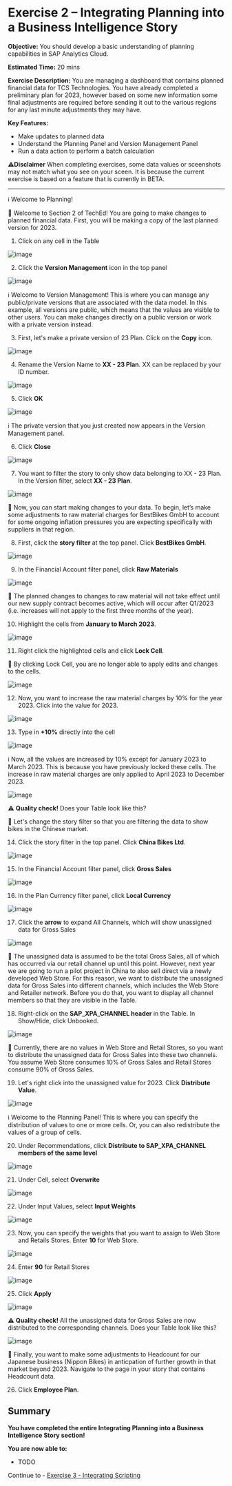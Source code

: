# Exercise 2 – Integrating Planning into a Business Intelligence Story

**Objective:** You should develop a basic understanding of planning capabilities in SAP Analytics Cloud.

**Estimated Time:** 20 mins

**Exercise Description:** You are managing a dashboard that contains planned financial data for TCS Technologies. You have already completed a preliminary plan for 2023, however based on some new information some final adjustments are required before sending it out to the various regions for any last minute adjustments they may have. 

**Key Features:**
* Make updates to planned data
* Understand the Planning Panel and Version Management Panel
* Run a data action to perform a batch calculation 

⚠️**Disclaimer**
When completing exercises, some data values or sceenshots may not match what you see on your sceen. It is because the current exercise is based on a feature that is currently in BETA. 

----------------------------------------------------------------------------------------------------------------------------------------

ℹ️ Welcome to Planning!

🚩 Welcome to Section 2 of TechEd! You are going to make changes to planned financial data. First, you will be making a copy of the last planned version for 2023. 

1. Click on any cell in the Table

![image](https://user-images.githubusercontent.com/112718519/197855251-1a4e3988-c6f1-42f3-9875-6fc64fc21314.png)

2. Click the **Version Management** icon in the top panel

![image](https://user-images.githubusercontent.com/112718519/197855407-e8642188-5b9e-42cd-b17b-cbc828138cd1.png)

ℹ️ Welcome to Version Management! This is where you can manage any public/private versions that are associated with the data model. In this example, all versions are public, which means that the values are visible to other users. You can make changes directly on a public version or work with a private version instead.

3. First, let's make a private version of 23 Plan. Click on the **Copy** icon.

![image](https://user-images.githubusercontent.com/112718519/197856355-55ae0266-3da5-42c9-bcb2-fe68d99b8887.png)

4. Rename the Version Name to **XX - 23 Plan**. XX can be replaced by your ID number.

![image](https://user-images.githubusercontent.com/112718519/197856499-e04f1531-3746-4754-8564-9e32e7c3300f.png)

5. Click **OK** 

![image](https://user-images.githubusercontent.com/112718519/197856555-c3e81d72-f1e7-4b65-8439-75cb5bf7a9db.png)

ℹ️ The private version that you just created now appears in the Version Management panel.

6. Click **Close**

![image](https://user-images.githubusercontent.com/112718519/197856824-289404a3-c744-4514-a0ec-6e16df33aa26.png)

7. You want to filter the story to only show data belonging to XX - 23 Plan. In the Version filter, select **XX - 23 Plan**.

![image](https://user-images.githubusercontent.com/112718519/197857141-8f4f583a-2ae3-4dc2-a961-12de698a55ad.png)

🚩 Now, you can start making changes to your data. To begin, let’s make some adjustments to raw material charges for BestBikes GmbH to account for some ongoing inflation pressures you are expecting specifically with suppliers in that region. 

8. First, click the **story filter** at the top panel. Click **BestBikes GmbH**.

![image](https://user-images.githubusercontent.com/112718519/197857321-9f18fc0c-a95b-4a2b-b243-f55e145995bc.png)

9. In the Financial Account filter panel, click **Raw Materials**

![image](https://user-images.githubusercontent.com/112718519/197857446-56fdc527-ef62-4944-8c52-0800774bbc87.png)

🚩 The planned changes to changes to raw material will not take effect until our new supply contract becomes active, which will occur after Q1/2023 (i.e. increases will not apply to the first three months of the year). 

10. Highlight the cells from **January to March 2023**. 

![image](https://user-images.githubusercontent.com/112718519/197857593-65972a8b-94f9-4ded-aade-7005ae8cf933.png)

11. Right click the highlighted cells and click **Lock Cell**. 

🚩 By clicking Lock Cell, you are no longer able to apply edits and changes to the cells.

![image](https://user-images.githubusercontent.com/112718519/197857750-33a69b42-21a0-423e-98a3-5a39ebbe3ca0.png)

12. Now, you want to increase the raw material charges by 10% for the year 2023. Click into the value for 2023.

![image](https://user-images.githubusercontent.com/112718519/197857806-23ca38db-3b06-4962-925f-703d04353801.png)

13. Type in **+10%** directly into the cell

![image](https://user-images.githubusercontent.com/112718519/197857846-23063384-04a6-4be9-b6c6-a1890aa3d71b.png)

ℹ️ Now, all the values are increased by 10% except for January 2023 to March 2023. This is because you have previously locked these cells. The increase in raw material charges are only applied to April 2023 to December 2023.

![image](https://user-images.githubusercontent.com/112718519/197857953-2adba33f-66e4-480b-aa26-48e6fbe1498c.png)

⚠️ **Quality check!** Does your Table look like this?

🚩 Let's change the story filter so that you are filtering the data to show bikes in the Chinese market. 

14. Click the story filter in the top panel. Click **China Bikes Ltd**.

![image](https://user-images.githubusercontent.com/112718519/197858769-aa895356-10fa-48bf-9289-9a27ef9375a7.png)

15. In the Financial Account filter panel, click **Gross Sales**

![image](https://user-images.githubusercontent.com/112718519/197858825-4b6868cf-8753-4ab5-8ff5-76baf41cd38a.png)

16. In the Plan Currency filter panel, click **Local Currency**

![image](https://user-images.githubusercontent.com/112718519/197858876-4074856c-5a47-4395-9898-b67d0e7bd80a.png)

17. Click the **arrow** to expand All Channels, which will show unassigned data for Gross Sales

![image](https://user-images.githubusercontent.com/112718519/197858961-676bb33d-9e15-48fb-8af7-6774a53ed5ef.png)

🚩 The unassigned data is assumed to be the total Gross Sales, all of which has occurred via our retail channel up until this point. However, next year we are going to run a pilot project in China to also sell direct via a newly developed Web Store.  For this reason, we want to distribute the unassigned data for Gross Sales into different channels, which includes the Web Store and Retailer network. Before you do that, you want to display all channel members so that they are visible in the Table.

18. Right-click on the **SAP_XPA_CHANNEL header** in the Table. In Show/Hide, click Unbooked.

![image](https://user-images.githubusercontent.com/112718519/197859068-bbddced9-6047-4903-9dd2-b797cd97ab66.png)

🚩 Currently, there are no values in Web Store and Retail Stores, so you want to distribute the unassigned data for Gross Sales into these two channels. You assume Web Store consumes 10% of Gross Sales and Retail Stores consume 90% of Gross Sales.

19. Let's right click into the unassigned value for 2023. Click **Distribute Value**.

![image](https://user-images.githubusercontent.com/112718519/197859208-2c3536b1-fbd5-4a01-b451-55b55dbd2778.png)

ℹ️ Welcome to the Planning Panel! This is where you can specify the distribution of values to one or more cells. Or, you can also redistribute the values of a group of cells.

20. Under Recommendations, click **Distribute to SAP_XPA_CHANNEL members of the same level**

![image](https://user-images.githubusercontent.com/112718519/197859357-15903864-ecc8-4b82-86e2-798ec03d462b.png)

21. Under Cell, select **Overwrite**

![image](https://user-images.githubusercontent.com/112718519/197859424-c83c6fce-5109-4dda-a6df-c45b11dba27b.png)

22. Under Input Values, select **Input Weights**

![image](https://user-images.githubusercontent.com/112718519/197859491-bfd19d79-a7ea-4ace-8b39-26253ae020cc.png)

23. Now, you can specify the weights that you want to assign to Web Store and Retails Stores. Enter **10** for Web Store.

![image](https://user-images.githubusercontent.com/112718519/197859549-8b691cb2-b46a-4739-b4a6-3ea334ec3d0c.png)

24. Enter **90** for Retail Stores

![image](https://user-images.githubusercontent.com/112718519/197859579-b2028ae7-9bfa-490f-971e-7b847c1859c2.png)

25. Click **Apply**

![image](https://user-images.githubusercontent.com/112718519/197859615-cb53e735-5093-49af-b3bc-c49ce444e96d.png)

⚠️ **Quality check!** All the unassigned data for Gross Sales are now distributed to the corresponding channels. Does your Table look like this?

![image](https://user-images.githubusercontent.com/112718519/197859709-b1701458-c17f-41fe-ac92-26e8c463dae0.png)

🚩 Finally, you want to make some adjustments to Headcount for our Japanese business (Nippon Bikes) in anticpation of further growth in that market beyond 2023.  Navigate to the page in your story that contains Headcount data. 

26. Click **Employee Plan**.







## Summary

**You have completed the entire Integrating Planning into a Business Intelligence Story section!**

**You are now able to:**
- TODO

Continue to - [Exercise 3 - Integrating Scripting](../ex3/README.md)

